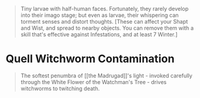 > Tiny larvae with half-human faces. Fortunately, they rarely develop into their imago stage; but even as larvae, their whispering can torment senses and distort thoughts. \[These can affect your Shapt and Wist, and spread to nearby objects. You can remove them with a skill that's effective against Infestations, and at least 7 Winter.]
# Quell Witchworm Contamination
> The softest penumbra of [[the Madrugad]]'s light - invoked carefully through the White Flower of the Watchman's Tree - drives witchworms to twitching death.